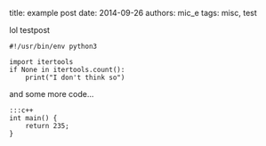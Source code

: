 title: example post
date: 2014-09-26
authors: mic_e
tags: misc, test

lol testpost

    #!/usr/bin/env python3
    
    import itertools
    if None in itertools.count():
        print("I don't think so")

and some more code...

    :::c++
    int main() {
        return 235;
    }
